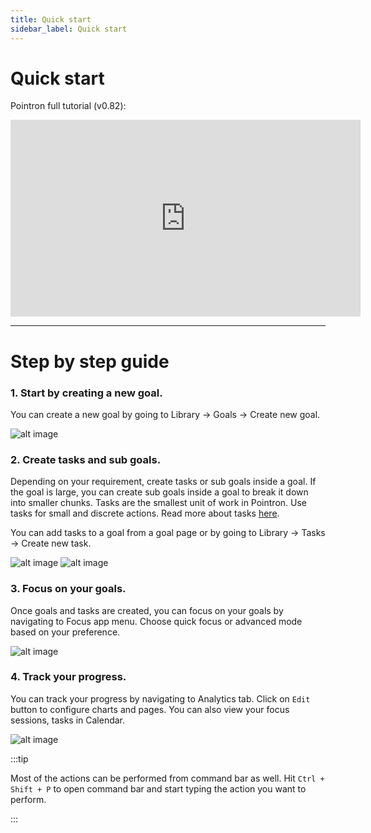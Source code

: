 ```yaml
---
title: Quick start
sidebar_label: Quick start
---
```

# Quick start

Pointron full tutorial (v0.82):


<iframe width="560" height="315" src="https://www.youtube.com/embed/5lnABLu3YXs?si=kulpVlxRmlhjDa0T" title="YouTube video player" frameborder="0" allow="accelerometer; autoplay; clipboard-write; encrypted-media; gyroscope; picture-in-picture; web-share" referrerpolicy="strict-origin-when-cross-origin" allowfullscreen></iframe>

---
# Step by step guide

### 1. Start by creating a new goal.
You can create a new goal by going to Library -> Goals -> Create new goal.

![alt image](https://cdn.21n.org/pointron/docs/creategoal.png)

### 2. Create tasks and sub goals.
Depending on your requirement, create tasks or sub goals inside a goal. If the goal is large, you can create sub goals inside a goal to break it down into smaller chunks.
Tasks are the smallest unit of work in Pointron. Use tasks for small and discrete actions. Read more about tasks [here](/features/tasks).

You can add tasks to a goal from a goal page or by going to Library -> Tasks -> Create new task.

![alt image](https://cdn.21n.org/pointron/docs/subgoals.png)
![alt image](https://cdn.21n.org/pointron/docs/tasks.png)

### 3. Focus on your goals.
Once goals and tasks are created, you can focus on your goals by navigating to Focus app menu. Choose quick focus or advanced mode based on your preference.

![alt image](https://cdn.21n.org/pointron/docs/focus.png)

### 4. Track your progress.
You can track your progress by navigating to Analytics tab. Click on `Edit` button to configure charts and pages. You can also view your focus sessions, tasks in Calendar.

![alt image](https://cdn.21n.org/pointron/docs/analytics.png)
<!-- ![alt image](https://cdn.21n.org/pointron/docs/calendar.png) -->




:::tip

Most of the actions can be performed from command bar as well. Hit `Ctrl + Shift + P` to open command bar and start typing the action you want to perform.

:::